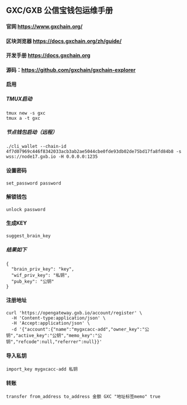 ## GXC/GXB 公信宝钱包运维手册

#### 官网 https://www.gxchain.org/
#### 区块浏览器 https://docs.gxchain.org/zh/guide/
#### 开发手册 https://docs.gxchain.org
#### 源码：https://github.com/gxchain/gxchain-explorer

#### 启用
##### TMUX启动
```
tmux new -s gxc
tmux a -t gxc
```

##### 节点钱包启动（远程）
`./cli_wallet --chain-id 4f7d07969c446f8342033acb3ab2ae5044cbe0fde93db02de75bd17fa8fd84b8 -s wss://node17.gxb.io -H 0.0.0.0:1235`

#### 设置密码
`set_password password`

#### 解锁钱包
`unlock password`

#### 生成KEY
`suggest_brain_key`
##### 结果如下
```
{
  "brain_priv_key": "key",
  "wif_priv_key": "私钥",
  "pub_key": "公钥"
}

```
#### 注册地址
```
curl 'https://opengateway.gxb.io/account/register' \
  -H 'Content-type:application/json' \
  -H 'Accept:application/json' \
  -d '{"account":{"name":"mygxcacc-add","owner_key":"公钥","active_key":"公钥","memo_key":"公钥","refcode":null,"referrer":null}}'

```

#### 导入私钥
`import_key mygxcacc-add 私钥`

#### 转账
`transfer from_address to_address 金额 GXC "地址标签memo" true`

